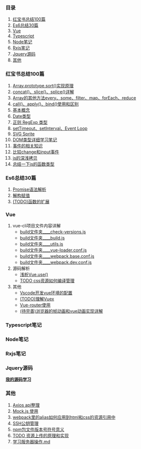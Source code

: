 ### 目录
1. [红宝书总结100篇](#红宝书总结100篇)
1. [Es6总结30篇](#Es6总结30篇)
1. [Vue](#Vue)
1. [Typescript](#Typescript)
1. [Node笔记](#Node笔记)
1. [Rxjs笔记](#Rxjs笔记)
1. [Jquery源码](#Jquery源码)
1. [其他](#其他)

### 红宝书总结100篇

1. [Array.prototype.sort()实现原理](https://github.com/Willworkgogogo/red-book-note/blob/master/note/redbook/sort.md)
1. [concat()、slice()、splice()详解](https://github.com/Willworkgogogo/red-book-note/issues/2)
1. [Array的其他方法every、some、filter、map、forEach、reduce](https://github.com/Willworkgogogo/red-book-note/blob/master/note/redbook/array.md)
1. [call()、apply()、bind()使用和区别](https://github.com/Willworkgogogo/red-book-note/blob/master/note/redbook/apply%08-call.md)
1. [基本概念](https://github.com/Willworkgogogo/red-book-note/blob/master/note/redbook/base-concepts.md)
1. [Date类型](https://github.com/Willworkgogogo/red-book-note/blob/master/note/redbook/date.md)
1. [正则 RegExp 类型](https://github.com/Willworkgogogo/red-book-note/blob/master/note/redbook/regexp.md)
1. [setTimeout、setInterval、Event Loop](https://github.com/Willworkgogogo/red-book-note/blob/master/note/redbook/setTimeout_setInterval.md)
1. [SVG Sprite](https://github.com/Willworkgogogo/red-book-note/blob/master/note/redbook/svg.md)
1. [DOM类型详细学习笔记](https://github.com/Willworkgogogo/red-book-note/blob/master/note/redbook/dom.md)
1. [事件的相关知识](https://github.com/Willworkgogogo/red-book-note/blob/master/note/redbook/事件.md)
1. [比较change和input事件](https://github.com/Willworkgogogo/red-book-note/blob/master/note/redbook/input_change_event.md)
1. [js的深浅拷贝](https://github.com/Willworkgogogo/red-book-note/blob/master/note/redbook/js的深浅拷贝.md)
1. [总结一下js的函数类型](https://github.com/Willworkgogogo/red-book-note/blob/master/note/redbook/function.md)





### Es6总结30篇

1. [Promise语法解析](https://github.com/Willworkgogogo/red-book-note/blob/master/note/es6/promise.md)
1. [解构赋值](https://github.com/Willworkgogogo/red-book-note/blob/master/note/es6/解构赋值.md)
1. [(TODO)函数的扩展](https://github.com/Willworkgogogo/red-book-note/blob/master/note/es6/函数的扩展.md)



### Vue

1. vue-cli项目文件内容详解
    - [build文件夹____check-versions.js](https://github.com/Willworkgogogo/red-book-note/blob/master/note/vue/vue-cli/check-versions.js.md)
    - [build文件夹____build.js](https://github.com/Willworkgogogo/red-book-note/blob/master/note/vue/vue-cli/build.js.md)
    - [build文件夹____utils.js](https://github.com/Willworkgogogo/red-book-note/blob/master/note/vue/vue-cli/utils.md)
    - [build文件夹____vue-loader.conf.js](https://github.com/Willworkgogogo/red-book-note/blob/master/note/vue/vue-cli/vue-loader.conf.js.md)
    - [build文件夹____webpack.base.conf.js](https://github.com/Willworkgogogo/red-book-note/blob/master/note/vue/vue-cli/webpack.base.conf.js.md)
    - [build文件夹____webpack.dev.conf.js](https://github.com/Willworkgogogo/red-book-note/blob/master/note/vue/vue-cli/webpack.dev.conf.js.md)
1. 源码解析
    - [浅析Vue.use()](https://github.com/Willworkgogogo/red-book-note/blob/master/note/vue/vue-use.md)
    - [TODO css资源如何编译管理](https://github.com/Willworkgogogo/red-book-note/blob/master/note/vue/vue-css.md)
1. 其他
    - [Vscode开发vue环境的配置](https://github.com/Willworkgogogo/red-book-note/blob/master/note/vue/vscode.config.md)
    - [(TODO)理解Vuex]()
    - [Vue-router使用](https://github.com/Willworkgogogo/red-book-note/blob/master/note/vue/vue-router/vue-router.md)
    - [(待完善)浏览器的帧动画和vue动画实现详解](https://github.com/Willworkgogogo/red-book-note/blob/master/note/vue/动画.md)


### Typescript笔记


### Node笔记



### Rxjs笔记

### Jquery源码
**[我的源码学习](https://github.com/Willworkgogogo/jQuerySource)**

### 其他

1. [Axios api整理](https://github.com/Willworkgogogo/red-book-note/blob/master/note/other/axios.md)
1. [Mock.js 使用](https://github.com/Willworkgogogo/red-book-note/blob/master/note/other/mock.md)
1. [webpack里的alias如何应用到html和css的资源引用中](https://github.com/Willworkgogogo/red-book-note/blob/master/note/other/vue%E4%B8%AD%E5%BC%95%E7%94%A8%E8%B5%84%E6%BA%90%E6%97%B6~%E7%9A%84%E6%84%8F%E6%80%9D.md)
1. [SSH公钥管理](https://github.com/Willworkgogogo/red-book-note/blob/master/note/other/ssh.md)
1. [npm包文件版本号符号意义](https://github.com/Willworkgogogo/red-book-note/blob/master/note/other/npm.md)
1. [TODO 资源上传的原理和实现](https://github.com/Willworkgogogo/red-book-note/blob/master/note/other/upload.md)
1. [学习服务器操作.md](https://github.com/Willworkgogogo/red-book-note/blob/master/note/other/学习服务器操作.md)


